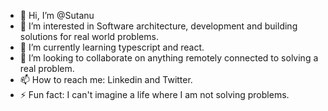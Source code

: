 - 👋 Hi, I’m @Sutanu
- 👀 I’m interested in Software architecture, development and building solutions for real world problems.
- 🌱 I’m currently learning typescript and react.
- 💞️ I’m looking to collaborate on anything remotely connected to solving a real problem.
- 📫 How to reach me: Linkedin and Twitter.
- ⚡ Fun fact: I can't imagine a life where I am not solving problems.

<!---
SutanuD4/SutanuD4 is a ✨ special ✨ repository because its `README.md` (this file) appears on your GitHub profile.
You can click the Preview link to take a look at your changes.
--->

